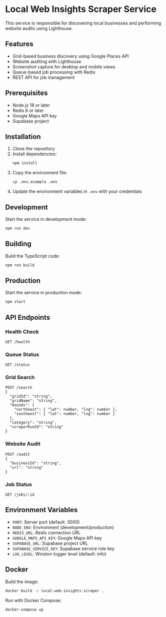# Local Web Insights Scraper Service

This service is responsible for discovering local businesses and performing website audits using Lighthouse.

## Features

- Grid-based business discovery using Google Places API
- Website auditing with Lighthouse
- Screenshot capture for desktop and mobile views
- Queue-based job processing with Redis
- REST API for job management

## Prerequisites

- Node.js 18 or later
- Redis 6 or later
- Google Maps API key
- Supabase project

## Installation

1. Clone the repository
2. Install dependencies:
   ```bash
   npm install
   ```
3. Copy the environment file:
   ```bash
   cp .env.example .env
   ```
4. Update the environment variables in `.env` with your credentials

## Development

Start the service in development mode:

```bash
npm run dev
```

## Building

Build the TypeScript code:

```bash
npm run build
```

## Production

Start the service in production mode:

```bash
npm start
```

## API Endpoints

### Health Check
```
GET /health
```

### Queue Status
```
GET /status
```

### Grid Search
```
POST /search
{
  "gridId": "string",
  "gridName": "string",
  "bounds": {
    "northeast": { "lat": number, "lng": number },
    "southwest": { "lat": number, "lng": number }
  },
  "category": "string",
  "scraperRunId": "string"
}
```

### Website Audit
```
POST /audit
{
  "businessId": "string",
  "url": "string"
}
```

### Job Status
```
GET /jobs/:id
```

## Environment Variables

- `PORT`: Server port (default: 3000)
- `NODE_ENV`: Environment (development/production)
- `REDIS_URL`: Redis connection URL
- `GOOGLE_MAPS_API_KEY`: Google Maps API key
- `SUPABASE_URL`: Supabase project URL
- `SUPABASE_SERVICE_KEY`: Supabase service role key
- `LOG_LEVEL`: Winston logger level (default: info)

## Docker

Build the image:
```bash
docker build -t local-web-insights-scraper .
```

Run with Docker Compose:
```bash
docker-compose up
``` 